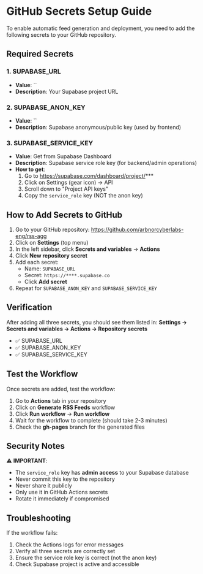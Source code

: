 # GitHub Secrets Setup Guide

To enable automatic feed generation and deployment, you need to add the following secrets to your GitHub repository.

## Required Secrets

### 1. SUPABASE_URL
- **Value**: ``
- **Description**: Your Supabase project URL

### 2. SUPABASE_ANON_KEY
- **Value**: ``
- **Description**: Supabase anonymous/public key (used by frontend)

### 3. SUPABASE_SERVICE_KEY
- **Value**: Get from Supabase Dashboard
- **Description**: Supabase service role key (for backend/admin operations)
- **How to get**:
  1. Go to https://supabase.com/dashboard/project/***
  2. Click on Settings (gear icon) → API
  3. Scroll down to "Project API keys"
  4. Copy the `service_role` key (NOT the anon key)

## How to Add Secrets to GitHub

1. Go to your GitHub repository: https://github.com/arbnorcyberlabs-eng/rss-agg
2. Click on **Settings** (top menu)
3. In the left sidebar, click **Secrets and variables** → **Actions**
4. Click **New repository secret**
5. Add each secret:
   - Name: `SUPABASE_URL`
   - Secret: `https://****.supabase.co`
   - Click **Add secret**
6. Repeat for `SUPABASE_ANON_KEY` and `SUPABASE_SERVICE_KEY`

## Verification

After adding all three secrets, you should see them listed in:
**Settings → Secrets and variables → Actions → Repository secrets**

- ✅ SUPABASE_URL
- ✅ SUPABASE_ANON_KEY  
- ✅ SUPABASE_SERVICE_KEY

## Test the Workflow

Once secrets are added, test the workflow:

1. Go to **Actions** tab in your repository
2. Click on **Generate RSS Feeds** workflow
3. Click **Run workflow** → **Run workflow**
4. Wait for the workflow to complete (should take 2-3 minutes)
5. Check the **gh-pages** branch for the generated files

## Security Notes

⚠️ **IMPORTANT**:
- The `service_role` key has **admin access** to your Supabase database
- Never commit this key to the repository
- Never share it publicly
- Only use it in GitHub Actions secrets
- Rotate it immediately if compromised

## Troubleshooting

If the workflow fails:

1. Check the Actions logs for error messages
2. Verify all three secrets are correctly set
3. Ensure the service role key is correct (not the anon key)
4. Check Supabase project is active and accessible

